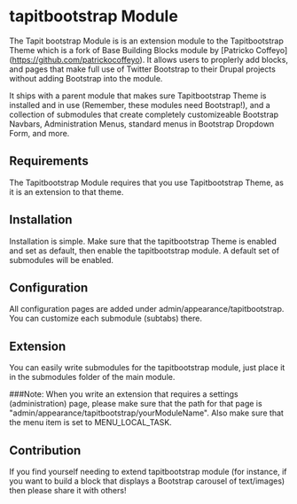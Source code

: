# tapitbootstrap Module

The Tapit bootstrap Module is is an extension module to the Tapitbootstrap Theme which is a fork of Base Building Blocks module by [Patricko Coffeyo] (https://github.com/patrickocoffeyo). It allows users to proplerly add blocks, and pages that make full use of Twitter Bootstrap to their Drupal projects without adding Bootstrap into the module.

It ships with a parent module that makes sure Tapitbootstrap Theme is installed and in use (Remember, these modules need Bootstrap!), and a collection of submodules that create completely customizeable Bootstrap Navbars, Administration Menus, standard menus in Bootstrap Dropdown Form, and more.

## Requirements
The Tapitbootstrap Module requires that you use Tapitbootstrap Theme, as it is an extension to that theme.

## Installation
Installation is simple. Make sure that the tapitbootstrap Theme  is enabled and set as default, then enable the tapitbootstrap module. A default set of submodules will be enabled.

## Configuration
All configuration pages are added under admin/appearance/tapitbootstrap. You can customize each submodule (subtabs) there.

## Extension
You can easily write submodules for the tapitbootstrap module, just place it in the submodules folder of the main module.

###Note:
When you write an extension that requires a settings (administration) page, please make sure that the path for that page is "admin/appearance/tapitbootstrap/yourModuleName". Also make sure that the menu item is set to MENU_LOCAL_TASK.

## Contribution
If you find yourself needing to extend tapitbootstrap module (for instance, if you want to build a block that displays a Bootstrap carousel of text/images) then please share it with others!

